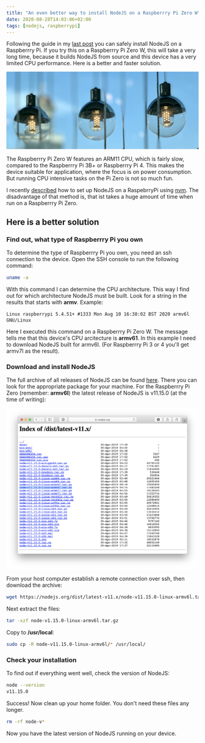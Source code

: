 ```yaml
---
title: "An even better way to install NodeJS on a Raspberrry Pi Zero W"
date: 2020-08-28T14:03:06+02:00
tags: [nodejs, raspberrypi]
---
```


Following the guide in my [last post](/post/the-easiest-way-to-install-node-on-a-raaspberrypi) you can safely install NodeJS on a Raspberrry Pi. If you try this on a Raspberrry Pi Zero W, this will take a very long time, because it builds NodeJS from source and this device has a very limited CPU performance. Here is a better and faster solution.

<!--more-->

![](/img/bulbs.png)

The Raspberrry Pi Zero W features an ARM11 CPU, which is fairly slow, compared to the Raspberrry Pi 3B+ or Raspberrry Pi 4. This makes the device suitable for application, where the focus is on power consumption. But running CPU intensive tasks on the Pi Zero is not so much fun. 

I recently [described](/post/the-easiest-way-to-install-node-on-a-raaspberrypi) how to set up NodeJS on a RaspebrryPi using [nvm](https://github.com/nvm-sh/nvm). The disadvantage of that method is, that ist takes a huge amount of time when run on a Raspberrry Pi Zero.

## Here is a better solution

### Find out, what type of Raspberrry Pi you own

To determine the type of Raspberrry Pi you own, you need an ssh connection to the device. Open the SSH console to run the following command:

```bash
uname -a
```

With this command I can determine the CPU architecture. This way I find out for which architecture NodeJS must be built. Look for a string in the results that starts with **armv**. Example:

```
Linux raspberrypi 5.4.51+ #1333 Mon Aug 10 16:38:02 BST 2020 armv6l GNU/Linux
```

Here I executed this command on a Raspberrry Pi Zero W. The message tells me that this device's CPU arcitecture is **armv61**. In this example I need to download NodeJS built for armv6l. (For Raspberrry Pi 3 or 4 you'll get armv7l as the result).

### Download and install NodeJS

The full archive of all releases of NodeJS can be found [here](https://nodejs.org/dist/). There you can look for the appropriate package for your machine. For the Raspberrry Pi Zero (remember: **armv6l**) the latest release of NodeJS is v11.15.0 (at the time of writing):

![NodeJS for armv61](/img/nodejs11.15.png)

From your host computer establish a remote connection over ssh, then download the archive:

```bash
wget https://nodejs.org/dist/latest-v11.x/node-v11.15.0-linux-armv6l.tar.gz
```

Next extract the files:

```bash
tar -xzf node-v1.15.0-linux-armv6l.tar.gz
```

Copy to **/usr/local**:

```bash
sudo cp -R node-v11.15.0-linux-armv6l/* /usr/local/
```

### Check your installation

To find out if everything went well, check the version of NodeJS:

```bash
node --version
v11.15.0
```

Success! Now clean up your home folder. You don't need these files any longer. 

```bash
rm -rf node-v*
```

Now you have the latest version of NodeJS running on your device.